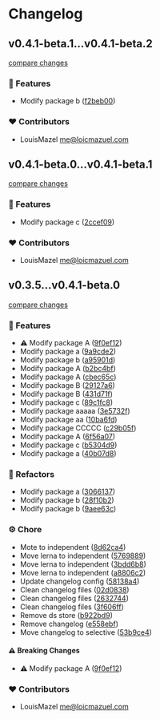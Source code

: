# Changelog

## v0.4.1-beta.1...v0.4.1-beta.2

[compare changes](https://github.com/LouisMazel/test-changelogen-monorepo/compare/v0.4.1-beta.1...v0.4.1-beta.2)

### 🚀 Features

- Modify package b ([f2beb00](https://github.com/LouisMazel/test-changelogen-monorepo/commit/f2beb00))

### ❤️ Contributors

- LouisMazel <me@loicmazuel.com>


## v0.4.1-beta.0...v0.4.1-beta.1

[compare changes](https://github.com/LouisMazel/test-changelogen-monorepo/compare/v0.4.1-beta.0...v0.4.1-beta.1)

### 🚀 Features

- Modify package c ([2ccef09](https://github.com/LouisMazel/test-changelogen-monorepo/commit/2ccef09))

### ❤️ Contributors

- LouisMazel <me@loicmazuel.com>


## v0.3.5...v0.4.1-beta.0

[compare changes](https://github.com/LouisMazel/test-changelogen-monorepo/compare/v0.3.5...v0.4.1-beta.0)

### 🚀 Features

- ⚠️  Modify package A ([9f0ef12](https://github.com/LouisMazel/test-changelogen-monorepo/commit/9f0ef12))
- Modify package a ([9a9cde2](https://github.com/LouisMazel/test-changelogen-monorepo/commit/9a9cde2))
- Modify package b ([a95901d](https://github.com/LouisMazel/test-changelogen-monorepo/commit/a95901d))
- Modify package A ([b2bc4bf](https://github.com/LouisMazel/test-changelogen-monorepo/commit/b2bc4bf))
- Modify package A ([cbec65c](https://github.com/LouisMazel/test-changelogen-monorepo/commit/cbec65c))
- Modify package B ([29127a6](https://github.com/LouisMazel/test-changelogen-monorepo/commit/29127a6))
- Modify package B ([431d71f](https://github.com/LouisMazel/test-changelogen-monorepo/commit/431d71f))
- Modify package c ([89c1fc8](https://github.com/LouisMazel/test-changelogen-monorepo/commit/89c1fc8))
- Modify package aaaaa ([3e5732f](https://github.com/LouisMazel/test-changelogen-monorepo/commit/3e5732f))
- Modify package aa ([10ba6fd](https://github.com/LouisMazel/test-changelogen-monorepo/commit/10ba6fd))
- Modify package CCCCC ([c29b05f](https://github.com/LouisMazel/test-changelogen-monorepo/commit/c29b05f))
- Modify package A ([6f56a07](https://github.com/LouisMazel/test-changelogen-monorepo/commit/6f56a07))
- Modify package c ([b5304d9](https://github.com/LouisMazel/test-changelogen-monorepo/commit/b5304d9))
- Modify package a ([40b07d8](https://github.com/LouisMazel/test-changelogen-monorepo/commit/40b07d8))

### 💅 Refactors

- Modify package a ([3066137](https://github.com/LouisMazel/test-changelogen-monorepo/commit/3066137))
- Modify package b ([28f10b2](https://github.com/LouisMazel/test-changelogen-monorepo/commit/28f10b2))
- Modify package b ([9aee63c](https://github.com/LouisMazel/test-changelogen-monorepo/commit/9aee63c))

### ⚙️ Chore

- Mote to independent ([8d62ca4](https://github.com/LouisMazel/test-changelogen-monorepo/commit/8d62ca4))
- Move lerna to independent ([5769889](https://github.com/LouisMazel/test-changelogen-monorepo/commit/5769889))
- Move lerna to independent ([3bdd6b8](https://github.com/LouisMazel/test-changelogen-monorepo/commit/3bdd6b8))
- Move lerna to independent ([a8806c2](https://github.com/LouisMazel/test-changelogen-monorepo/commit/a8806c2))
- Update changelog config ([58138a4](https://github.com/LouisMazel/test-changelogen-monorepo/commit/58138a4))
- Clean changelog files ([02d0838](https://github.com/LouisMazel/test-changelogen-monorepo/commit/02d0838))
- Clean changelog files ([2632744](https://github.com/LouisMazel/test-changelogen-monorepo/commit/2632744))
- Clean changelog files ([3f606ff](https://github.com/LouisMazel/test-changelogen-monorepo/commit/3f606ff))
- Remove ds store ([b922bd9](https://github.com/LouisMazel/test-changelogen-monorepo/commit/b922bd9))
- Remove changelog ([e558ebf](https://github.com/LouisMazel/test-changelogen-monorepo/commit/e558ebf))
- Move changelog to selective ([53b9ce4](https://github.com/LouisMazel/test-changelogen-monorepo/commit/53b9ce4))

#### ⚠️ Breaking Changes

- ⚠️  Modify package A ([9f0ef12](https://github.com/LouisMazel/test-changelogen-monorepo/commit/9f0ef12))

### ❤️ Contributors

- LouisMazel <me@loicmazuel.com>
